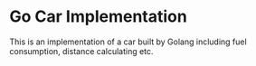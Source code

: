 # Go Car Implementation

This is an implementation of a car built by Golang including fuel consumption, distance calculating etc.
